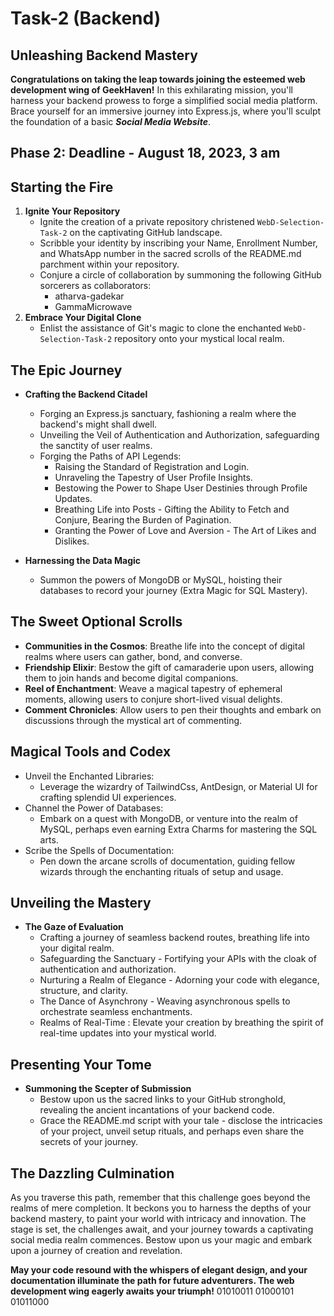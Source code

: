 # Task-2 (Backend)

## Unleashing Backend Mastery

**Congratulations on taking the leap towards joining the esteemed web development wing of GeekHaven!** In this exhilarating mission, you'll harness your backend prowess to forge a simplified social media platform. Brace yourself for an immersive journey into Express.js, where you'll sculpt the foundation of a basic ***Social Media Website***.

## Phase 2: Deadline - August 18, 2023, 3 am

## Starting the Fire

1. **Ignite Your Repository**
   - Ignite the creation of a private repository christened `WebD-Selection-Task-2` on the captivating GitHub landscape.
   - Scribble your identity by inscribing your Name, Enrollment Number, and WhatsApp number in the sacred scrolls of the README.md parchment within your repository.
   - Conjure a circle of collaboration by summoning the following GitHub sorcerers as collaborators:
     - atharva-gadekar
     - GammaMicrowave
1. **Embrace Your Digital Clone**
   - Enlist the assistance of Git's magic to clone the enchanted `WebD-Selection-Task-2` repository onto your mystical local realm.

## The Epic Journey

- **Crafting the Backend Citadel**
   - Forging an Express.js sanctuary, fashioning a realm where the backend's might shall dwell.
   - Unveiling the Veil of Authentication and Authorization, safeguarding the sanctity of user realms.
   - Forging the Paths of API Legends:
     - Raising the Standard of Registration and Login.
     - Unraveling the Tapestry of User Profile Insights.
     - Bestowing the Power to Shape User Destinies through Profile Updates.
     - Breathing Life into Posts - Gifting the Ability to Fetch and Conjure, Bearing the Burden of Pagination.
     - Granting the Power of Love and Aversion - The Art of Likes and Dislikes.

- **Harnessing the Data Magic**
   - Summon the powers of MongoDB or MySQL, hoisting their databases to record your journey (Extra Magic for SQL Mastery).

## The Sweet Optional Scrolls

- **Communities in the Cosmos**: Breathe life into the concept of digital realms where users can gather, bond, and converse.
- **Friendship Elixir**: Bestow the gift of camaraderie upon users, allowing them to join hands and become digital companions.
- **Reel of Enchantment**: Weave a magical tapestry of ephemeral moments, allowing users to conjure short-lived visual delights.
- **Comment Chronicles**: Allow users to pen their thoughts and embark on discussions through the mystical art of commenting.

## Magical Tools and Codex

- Unveil the Enchanted Libraries:
  - Leverage the wizardry of TailwindCss, AntDesign, or Material UI for crafting splendid UI experiences.
- Channel the Power of Databases:
  - Embark on a quest with MongoDB, or venture into the realm of MySQL, perhaps even earning Extra Charms for mastering the SQL arts.
- Scribe the Spells of Documentation:
  - Pen down the arcane scrolls of documentation, guiding fellow wizards through the enchanting rituals of setup and usage.

## Unveiling the Mastery

- **The Gaze of Evaluation**
   - Crafting a journey of seamless backend routes, breathing life into your digital realm.
   - Safeguarding the Sanctuary - Fortifying your APIs with the cloak of authentication and authorization.
   - Nurturing a Realm of Elegance - Adorning your code with elegance, structure, and clarity.
   - The Dance of Asynchrony - Weaving asynchronous spells to orchestrate seamless enchantments.
   - Realms of Real-Time : Elevate your creation by breathing the spirit of real-time updates into your mystical world.

## Presenting Your Tome

- **Summoning the Scepter of Submission**
   - Bestow upon us the sacred links to your GitHub stronghold, revealing the ancient incantations of your backend code.
   - Grace the README.md script with your tale - disclose the intricacies of your project, unveil setup rituals, and perhaps even share the secrets of your journey.

## The Dazzling Culmination

As you traverse this path, remember that this challenge goes beyond the realms of mere completion. It beckons you to harness the depths of your backend mastery, to paint your world with intricacy and innovation. The stage is set, the challenges await, and your journey towards a captivating social media realm commences. Bestow upon us your magic and embark upon a journey of creation and revelation. 

**May your code resound with the whispers of elegant design, and your documentation illuminate the path for future adventurers. The web development wing eagerly awaits your triumph!** 01010011 01000101 01011000
